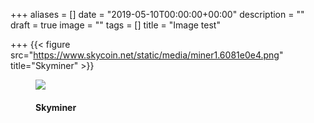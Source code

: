 +++
aliases = []
date = "2019-05-10T00:00:00+00:00"
description = ""
draft = true
image = ""
tags = []
title = "Image test"

+++
 {{< figure src="https://www.skycoin.net/static/media/miner1.6081e0e4.png" title="Skyminer" >}}
 
 
 <figure>
  <img src="https://www.skycoin.net/static/media/miner1.6081e0e4.png"  />
  <figcaption>
      <h4>Skyminer</h4>
  </figcaption>
</figure>